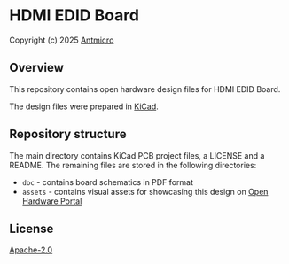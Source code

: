 # HDMI EDID Board

Copyright (c) 2025 [Antmicro](https://www.antmicro.com)

## Overview

This repository contains open hardware design files for HDMI EDID Board.

The design files were prepared in [KiCad](https://www.kicad.org/).

## Repository structure

The main directory contains KiCad PCB project files, a LICENSE and a README.
The remaining files are stored in the following directories:

* `doc` - contains board schematics in PDF format
* `assets` - contains visual assets for showcasing this design on [Open Hardware Portal](https://openhardware.antmicro.com)

## License

[Apache-2.0](LICENSE)
